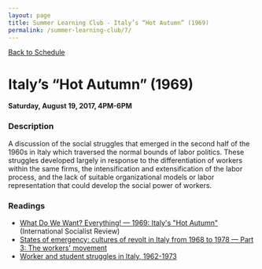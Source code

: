 ```yaml
---
layout: page
title: Summer Learning Club - Italy’s “Hot Autumn” (1969)
permalink: /summer-learning-club/7/
---
```

[Back to Schedule](/summer-learning-club/)

# Italy’s “Hot Autumn” (1969)
**Saturday, August 19, 2017, 4PM-6PM**

### Description

A discussion of the social struggles that emerged in the second half of the 1960s in Italy which traversed the normal bounds of labor politics. These struggles developed largely in response to the differentiation of workers within the same firms, the intensification and extensification of the labor process, and the lack of suitable organizational models or labor representation that could develop the social power of workers.

### Readings

- [What Do We Want? Everything! — 1969: Italy's "Hot Autumn"](https://isreview.org/issue/67/what-do-we-want-everything) (International Socialist Review)
- [States of emergency: cultures of revolt in Italy from 1968 to 1978 — Part 3: The workers' movement](https://libcom.org/library/part-3-workers-movement)
- [Worker and student struggles in Italy, 1962-1973](https://libcom.org/history/1962-1973-worker-student-struggles-italy)
